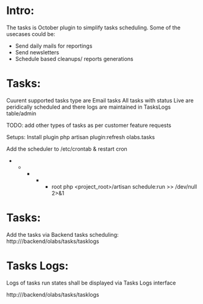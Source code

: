 
Intro:
=======
The tasks is October plugin to simplify tasks scheduling. 
Some of the usecases could be:
- Send daily mails for reportings
- Send newsletters
- Schedule based cleanups/ reports generations

Tasks:
=============
Cuurent supported tasks type are Email tasks
All tasks with status Live are peridically scheduled and there logs are maintained in TasksLogs table/admin

TODO:
add other types of tasks as per customer feature requests


Setups:
Install plugin
php artisan plugin:refresh olabs.tasks

Add the scheduler to /etc/crontab & restart cron

* * * * *  root  php <project_root>/artisan schedule:run >> /dev/null 2>&1

Tasks:
=====
Add the tasks via Backend tasks scheduling:
http://<xyz>/backend/olabs/tasks/tasklogs


Tasks Logs:
===========
Logs of tasks run states shall be displayed via Tasks Logs interface

http://<xyz>/backend/olabs/tasks/tasklogs








